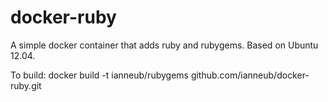 docker-ruby
===========
A simple docker container that adds ruby and rubygems. Based on Ubuntu 12.04.

To build: docker build -t ianneub/rubygems github.com/ianneub/docker-ruby.git
